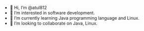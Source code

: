 - 👋 Hi, I’m @atul812
- 👀 I’m interested in software development.
- 🌱 I’m currently learning Java programming language and Linux.
- 💞️ I’m looking to collaborate on Java, Linux.

<!---
atul812/atul812 is a ✨ special ✨ repository because its `README.md` (this file) appears on your GitHub profile.
You can click the Preview link to take a look at your changes.
--->
